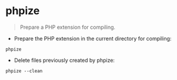 # phpize

> Prepare a PHP extension for compiling.

- Prepare the PHP extension in the current directory for compiling:

`phpize`

- Delete files previously created by phpize:

`phpize --clean`
